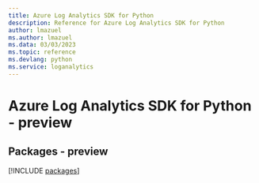 ```yaml
---
title: Azure Log Analytics SDK for Python
description: Reference for Azure Log Analytics SDK for Python
author: lmazuel
ms.author: lmazuel
ms.data: 03/03/2023
ms.topic: reference
ms.devlang: python
ms.service: loganalytics
---
```

# Azure Log Analytics SDK for Python - preview
## Packages - preview
[!INCLUDE [packages](log-analytics-index.md)]